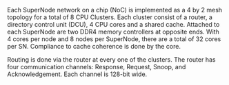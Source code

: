 Each SuperNode network on a chip (NoC) is implemented as a 4 by 2 mesh topology for a total of 8 CPU Clusters. Each cluster consist of a router, a directory control unit (DCU), 4 CPU cores and a shared cache. Attached to each SuperNode are two DDR4 memory controllers at opposite ends. With 4 cores per node and 8 nodes per SuperNode, there are a total of 32 cores per SN. Compliance to cache coherence is done by the core.

Routing is done via the router at every one of the clusters. The router has four communication channels: Response, Request, Snoop, and Acknowledgement. Each channel is 128-bit wide.
